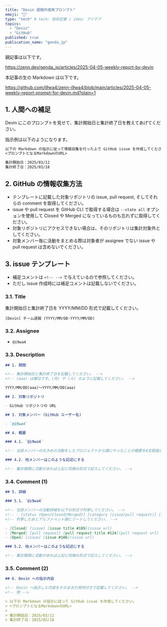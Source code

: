```yaml
---
title: "Devin 週報作成用プロンプト"
emoji: "🐴"
type: "tech" # tech: 技術記事 / idea: アイデア
topics:
  - "Devin"
  - "GitHub"
published: true
publication_name: "genda_jp"
---
```


親記事は以下です。

https://zenn.dev/genda_jp/articles/2025-04-05-weekly-report-by-devin


本記事の生の Markdown は以下です。

https://github.com/i9wa4/zenn-i9wa4/blob/main/articles/2025-04-05-weekly-report-prompt-for-devin.md?plain=1

## 1. 人間への補足

Devin にこのプロンプトを見せて、集計開始日と集計終了日を教えてあげてください。

指示例は以下のようになります。

```markdown
以下の Markdown の指示に従って情報収集を行った上で GitHub issue を作成してください。
<プロンプトとなるMarkdownのURL>

集計開始日：2025/03/12
集計終了日：2025/03/18
```

## 2. GitHub の情報収集方法

- テンプレートに記載した対象リポジトリの issue, pull request, そしてそれらの comment を取得してください。
- issue や pull request を GitHub CLI で取得する場合は `--state all` オプションを使用して Closed や Merged になっているものも忘れずに取得してください。
- 対象リポジトリにアクセスできない場合は、そのリポジトリは集計対象外としてください。
- 対象メンバー毎に活動をまとめる際は対象者が assignee でない issue や pull request は含めないでください。

## 3. issue テンプレート

- 補足コメントは `<!-- -->` で与えているので参照してください。
- ただし issue 作成時には補足コメントは記載しないでください。

### 3.1. Title

集計開始日と集計終了日を YYYY/MM/DD 形式で記載してください。

```
[Devin] チーム週報 (YYYY/MM/DD-YYYY/MM/DD)
```

### 3.2. Assignee

- `@i9wa4`

### 3.3. Description

```markdown
## 1. 期間

<!-- 集計開始日と集計終了日を記載してください。 -->
<!-- (aaa) は曜日です。(月) や (火) のように記載してください。 -->

YYYY/MM/DD(aaa)～YYYY/MM/DD(aaa)

## 2. 対象リポジトリ

- GitHub リポジトリの URL

## 3. 対象メンバー (GitHub ユーザー名)

- `@i9wa4`

## 4. 概要

### 4.1. `@i9wa4`

<!-- 当該メンバーの大きめの活動をしたプロジェクトから順にやったことの概要を4文程度に要約して紹介してください。 -->

### 4.2. 他メンバーはこのような記述にする

<!-- 集計期間に活動があれば上記と同様の形式で記入してください。 -->
```

### 3.4. Comment (1)

```markdown
## 5. 詳細

### 5.1. `@i9wa4`

<!-- 当該メンバーの活動詳細を以下の形式で列挙してください。 -->
<!-- - [status (Open/Closed/Merged)] [category (issue/pull request)] [issue/pull request title #number](URL) -->
<!-- 列挙したあとアルファベット順にソートしてください。 -->

- [Closed] [issue] [issue title #189](issue url)
- [Merged] [pull request] [pull request title #124](pull request url)
- [Open] [issue] [issue #106](issue url)

### 5.2. 他メンバーはこのような記述にする

<!-- 集計期間に活動があれば上記と同様の形式で記入してください。 -->
```

### 3.5. Comment (2)

```markdown
## 6. Devin への指示内容

<!-- Devin へ指示した内容をそのまま引用符付きで記載してください。 -->
<!-- 例 -->

> 以下の Markdown の指示に従って GitHub issue を作成してください。
> <プロンプトとなるMarkdownのURL>
>
> 集計開始日：2025/03/12
> 集計終了日：2025/03/18
```
